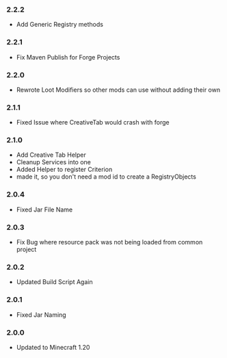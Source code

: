 ### 2.2.2

- Add Generic Registry methods

### 2.2.1

- Fix Maven Publish for Forge Projects 

### 2.2.0

- Rewrote Loot Modifiers so other mods can use without adding their own

### 2.1.1

- Fixed Issue where CreativeTab would crash with forge

### 2.1.0

- Add Creative Tab Helper
- Cleanup Services into one
- Added Helper to register Criterion
- made it, so you don't need a mod id to create a RegistryObjects

### 2.0.4

- Fixed Jar File Name

### 2.0.3

- Fix Bug where resource pack was not being loaded from common project

### 2.0.2

- Updated Build Script Again

### 2.0.1

- Fixed Jar Naming 

### 2.0.0

- Updated to Minecraft 1.20